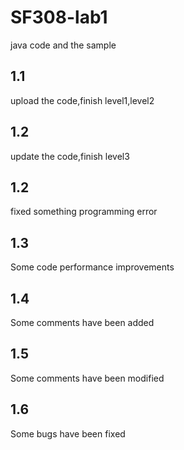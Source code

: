 # SF308-lab1
java code and the sample
## 1.1 <br/>
upload the code,finish level1,level2
## 1.2 <br/>
update the code,finish level3
## 1.2 <br/>
fixed something programming error
## 1.3 <br/>
Some code performance improvements
## 1.4 <br/>
Some comments have been added
## 1.5 <br/>
Some comments have been modified
## 1.6 <br/>
Some bugs have been fixed

 
